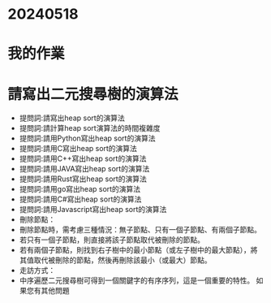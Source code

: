 # 20240518
# 我的作業
# 請寫出二元搜尋樹的演算法
- 提問詞:請寫出heap sort的演算法
- 提問詞:請計算heap sort演算法的時間複雜度
- 提問詞:請用Python寫出heap sort的演算法
- 提問詞:請用C寫出heap sort的演算法
- 提問詞:請用C++寫出heap sort的演算法
- 提問詞:請用JAVA寫出heap sort的演算法
- 提問詞:請用Rust寫出heap sort的演算法
- 提問詞:請用go寫出heap sort的演算法
- 提問詞:請用C#寫出heap sort的演算法
- 提問詞:請用Javascript寫出heap sort的演算法
- 刪除節點：
- 刪除節點時，需考慮三種情況：無子節點、只有一個子節點、有兩個子節點。
- 若只有一個子節點，則直接將該子節點取代被刪除的節點。
- 若有兩個子節點，則找到右子樹中的最小節點（或左子樹中的最大節點），將其值取代被刪除的節點，然後再刪除該最小（或最大）節點。
- 走訪方式：
- 中序遍歷二元搜尋樹可得到一個關鍵字的有序序列，這是一個重要的特性。
如果您有其他問題




